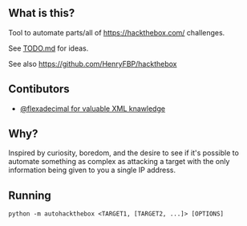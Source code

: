 ## What is this?

Tool to automate parts/all of <https://hackthebox.com/> challenges.

See [TODO.md](./TODO.md) for ideas.

See also <https://github.com/HenryFBP/hackthebox>

## Contibutors

- [@flexadecimal for valuable XML knawledge](http://github.com/flexadecimal)

## Why?

Inspired by curiosity, boredom, and the desire to see if it's possible to automate something as complex as attacking a target with the only information being given to you a single IP address.

## Running

    python -m autohackthebox <TARGET1, [TARGET2, ...]> [OPTIONS]
